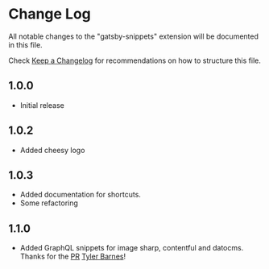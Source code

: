 # Change Log

All notable changes to the "gatsby-snippets" extension will be documented in this file.

Check [Keep a Changelog](http://keepachangelog.com/) for recommendations on how to structure this file.

## 1.0.0

- Initial release

## 1.0.2

- Added cheesy logo

## 1.0.3

- Added documentation for shortcuts.
- Some refactoring

## 1.1.0

- Added GraphQL snippets for image sharp, contentful and datocms. Thanks for the [PR](https://github.com/nickytonline/vscode-gatsby-snippets/pull/7) [Tyler Barnes](https://github.com/TylerBarnes)!
